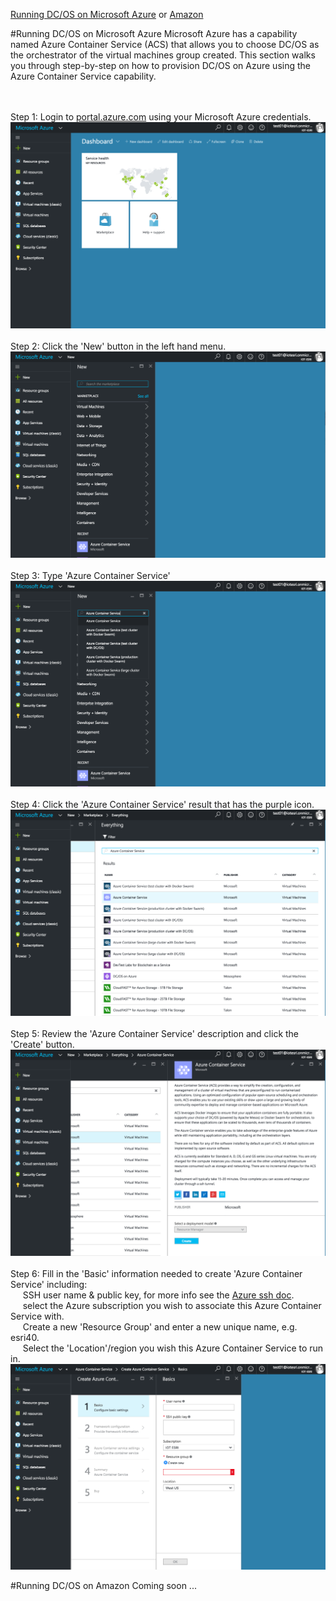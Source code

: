 [Running DC/OS on Microsoft Azure](#azure) or [Amazon](#amazon)<br>

#<a name="azure"></a>Running DC/OS on Microsoft Azure
Microsoft Azure has a capability named Azure Container Service (ACS) that allows you to choose DC/OS as the orchestrator of the virtual machines group created.  This section walks you through step-by-step on how to provision DC/OS on Azure using the Azure Container Service capability.

<br><br>Step 1: Login to <a href="http://portal.azure.com">portal.azure.com</a> using your Microsoft Azure credentials.
<img src="../images/01-acs-setup/acs-create-01.png"/>
<br><br>Step 2: Click the 'New' button in the left hand menu.
<img src="../images/01-acs-setup/acs-create-02.png"/>
<br><br>Step 3: Type 'Azure Container Service'
<img src="../images/01-acs-setup/acs-create-03.png"/>
<br><br>Step 4: Click the 'Azure Container Service' result that has the purple icon.
<img src="../images/01-acs-setup/acs-create-04.png"/>
<br><br>Step 5: Review the 'Azure Container Service' description and click the 'Create' button.
<img src="../images/01-acs-setup/acs-create-05.png"/>
<br><br>Step 6: Fill in the 'Basic' information needed to create 'Azure Container Service' including:
<br>&nbsp;&nbsp;&nbsp;&nbsp; SSH user name & public key, for more info see the <a href="https://azure.microsoft.com/en-us/documentation/articles/virtual-machines-linux-ssh-from-linux/">Azure ssh doc</a>.
<br>&nbsp;&nbsp;&nbsp;&nbsp; select the Azure subscription you wish to associate this Azure Container Service with.
<br>&nbsp;&nbsp;&nbsp;&nbsp; Create a new 'Resource Group' and enter a new unique name, e.g. esri40.
<br>&nbsp;&nbsp;&nbsp;&nbsp; Select the 'Location'/region you wish this Azure Container Service to run in.
<img src="../images/01-acs-setup/acs-create-06.png"/>

#<a name="amazon">Running DC/OS on Amazon
Coming soon ...
